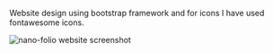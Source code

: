 Website design using bootstrap framework and for icons I have used fontawesome icons.

![nano-folio website screenshot](https://github.com/user-attachments/assets/9d574194-8de9-40d5-847c-62845441e09c)

